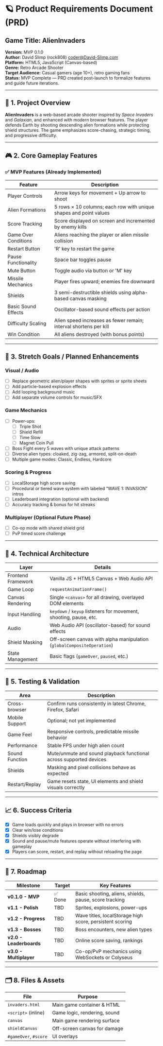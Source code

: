 # 🪐 Product Requirements Document (PRD)

## Game Title: **AlienInvaders**

**Version:** MVP 0.1.0  
**Author:** David Slimp (rock808) <coder@David-Slimp.com>  
**Platform:** HTML5, JavaScript (Canvas-based)  
**Genre:** Retro Arcade Shooter  
**Target Audience:** Casual gamers (age 10+), retro gaming fans  
**Status:** MVP Complete — PRD created post-launch to formalize features and guide future iterations.

---

## 🧭 1. Project Overview

**AlienInvaders** is a web-based arcade shooter inspired by _Space Invaders_ and _Galaxian_, and enhanced with modern browser features. The player defends Earth by shooting descending alien formations while protecting shield structures. The game emphasizes score-chasing, strategic timing, and progressive difficulty.

---

## 🎮 2. Core Gameplay Features

### ✅ MVP Features (Already Implemented)

| Feature                 | Description                                                                 |
|-------------------------|-----------------------------------------------------------------------------|
| Player Controls         | Arrow keys for movement + Up arrow to shoot                                |
| Alien Formations        | 5 rows × 10 columns; each row with unique shapes and point values          |
| Score Tracking          | Score displayed on screen and incremented by enemy kills                   |
| Game Over Conditions    | Aliens reaching the player or alien missile collision                      |
| Restart Button          | 'R' key to restart the game                                                |
| Pause Functionality     | Space bar toggles pause                                                    |
| Mute Button             | Toggle audio via button or 'M' key                                         |
| Missile Mechanics       | Player fires upward; enemies fire downward                                 |
| Shields                 | 3 semi-destructible shields using alpha-based canvas masking               |
| Basic Sound Effects     | Oscillator-based sound effects per action                                  |
| Difficulty Scaling      | Alien speed increases as fewer remain; interval shortens per kill          |
| Win Condition           | All aliens destroyed (with bonus points)                                   |

---

## 🔭 3. Stretch Goals / Planned Enhancements

### Visual / Audio

- [ ] Replace geometric alien/player shapes with sprites or sprite sheets
- [ ] Add particle-based explosion effects
- [ ] Add looping background music
- [ ] Add separate volume controls for music/SFX

### Game Mechanics

- [ ] Power-ups:
  - [ ] Triple Shot
  - [ ] Shield Refill
  - [ ] Time Slow
  - [ ] Magnet Coin Pull
- [ ] Boss Fight every 5 waves with unique attack patterns
- [ ] Diverse alien types: cloaked, zig-zag, armored, split-on-death
- [ ] Multiple game modes: Classic, Endless, Hardcore

### Scoring & Progress

- [ ] LocalStorage high score saving
- [ ] Procedural or tiered wave system with labeled “WAVE 1: INVASION” intros
- [ ] Leaderboard integration (optional with backend)
- [ ] Accuracy tracking & bonus for hit streaks

### Multiplayer (Optional Future Phase)

- [ ] Co-op mode with shared shield grid
- [ ] PvP timed score challenge

---

## 🧱 4. Technical Architecture

| Layer               | Details                                                                 |
|---------------------|-------------------------------------------------------------------------|
| Frontend Framework  | Vanilla JS + HTML5 Canvas + Web Audio API                              |
| Game Loop           | `requestAnimationFrame()`                                               |
| Canvas Rendering    | Single `<canvas>` for all drawing, overlayed DOM elements               |
| Input Handling      | `keydown` / `keyup` listeners for movement, shooting, pause, etc.       |
| Audio               | Web Audio API (oscillator-based) for sound effects                      |
| Shield Masking      | Off-screen canvas with alpha manipulation (`globalCompositeOperation`)  |
| State Management    | Basic flags (`gameOver`, `paused`, etc.)                                |

---

## 🧪 5. Testing & Validation

| Area             | Description                                                              |
|------------------|--------------------------------------------------------------------------|
| Cross-browser     | Confirm runs consistently in latest Chrome, Firefox, Safari             |
| Mobile Support    | Optional; not yet implemented                                            |
| Game Feel         | Responsive controls, predictable missile behavior                       |
| Performance       | Stable FPS under high alien count                                       |
| Sound Function    | Mute/unmute and sound playback functional across supported devices      |
| Shields           | Masking and pixel collisions behave as expected                         |
| Restart/Replay    | Game resets state, UI elements and shield visuals correctly             |

---

## 📈 6. Success Criteria

- [x] Game loads quickly and plays in browser with no errors
- [x] Clear win/lose conditions
- [x] Shields visibly degrade
- [x] Sound and pause/mute features operate without interfering with gameplay
- [x] Players can score, restart, and replay without reloading the page

---

## 📆 7. Roadmap

| Milestone             | Target | Key Features                                              |
|------------------------|--------|-----------------------------------------------------------|
| **v0.1.0 - MVP**         | ✅ Done | Basic shooting, aliens, shields, pause, score tracking   |
| **v1.1 - Polish**      | TBD    | Sprites, explosions, power-ups                           |
| **v1.2 - Progress**    | TBD    | Wave titles, localStorage high score, persistent scoring |
| **v1.3 - Bosses**      | TBD    | Boss encounters, new alien types                         |
| **v2.0 - Leaderboards**| TBD    | Online score saving, rankings                            |
| **v3.0 - Multiplayer** | TBD    | Co-op/PvP mechanics using WebSockets or Colyseus         |

---

## 🗂️ 8. Files & Assets

| File              | Purpose                              |
|-------------------|---------------------------------------|
| `invaders.html`      | Main game container & HTML            |
| `<script>` (inline)| Game logic, rendering, sound         |
| `canvas`          | Main game rendering surface           |
| `shieldCanvas`    | Off-screen canvas for damage          |
| `#gameOver`, `#score` | UI overlays                       |

